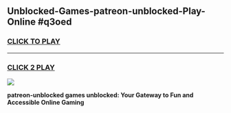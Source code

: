 
## Unblocked-Games-patreon-unblocked-Play-Online #q3oed
<h3>
<a href="https://news.freeplayer.one?title=patreon-unblocked&ref=3">CLICK TO PLAY</a></h3>
<hr>

<h3>
<a href="https://news.freeplayer.one?title=patreon-unblocked&ref=3">CLICK 2 PLAY</a>
  
</h3>

<a href="https://news.freeplayer.one?title=patreon-unblocked&ref=3"><img src="https://clearcache.store/games.png"></a>


**patreon-unblocked games unblocked: Your Gateway to Fun and Accessible Online Gaming**
